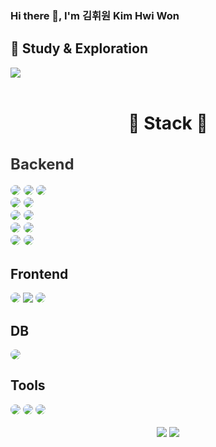 ### Hi there 👋, I'm 김휘원  Kim Hwi Won

<div>
<h2>📘 Study & Exploration</h2>
<a href="" target="_blank"><img src="https://img.shields.io/badge/ Notion-000000?style=flat-square&logo=Notion&logoColor=white"/></a>
</div>
<br>
<div align="center">
<h1>🚀 Stack 🚀</h1>
</div>
<div style="font-size:16px; color: #333;">
<h2>Backend</h2>
<img src="https://img.shields.io/badge/Spring-6DB33F?style=for-the-badge&logo=Spring&logoColor=white" style="border-radius: 8px;">
 <img src="https://img.shields.io/badge/SpringBoot-6DB33F?style=for-the-badge&logo=SpringBoot&logoColor=white" style="border-radius: 8px;">
 <img src="https://img.shields.io/badge/Spring Security-6DB33F?style=for-the-badge&logo=Spring Security&logoColor=white" style="border-radius: 8px;"><br>
 <img src="https://img.shields.io/badge/Mybatis-4B5562?style=for-the-badge&logo=Mybatis&logoColor=white" style="border-radius: 8px;">
 <img src="https://img.shields.io/badge/JPA-4B5562?style=for-the-badge&logo=JPA&logoColor=white" style="border-radius: 8px;"><br>
 <img src="https://img.shields.io/badge/Tymeleaf-005F0F?style=for-the-badge&logo=Thymeleaf&logoColor=white" style="border-radius: 8px;">
 <img src="https://img.shields.io/badge/JSP-005F0F?style=for-the-badge&logo=JSP&logoColor=white" style="border-radius: 8px;"><br>
 <img src="https://img.shields.io/badge/Gradle-02303A?style=for-the-badge&logo=gradle&logoColor=white" style="border-radius: 8px;">
 <img src="https://img.shields.io/badge/Maven-C71A36?style=for-the-badge&logo=apachemaven&logoColor=white" style="border-radius: 8px;"><br>
 <img src="https://img.shields.io/badge/FastAPI-009688?style=for-the-badge&logo=FastAPI&logoColor=white" style="border-radius: 8px;">
 <img src="https://img.shields.io/badge/Python-3776AB?style=for-the-badge&logo=Python&logoColor=white" style="border-radius: 8px;">
</div>

<div>
<h2>Frontend</h2>
 <img src="https://img.shields.io/badge/HTML5-E34F26?style=for-the-badge&logo=HTML5&logoColor=white" style="border-radius: 8px;>
 <img src="https://img.shields.io/badge/CSS3-1572B6?style=for-the-badge&logo=CSS3&logoColor=white" style="border-radius: 8px;>
 <img src="https://img.shields.io/badge/JavaScript-F7DF1E?style=for-the-badge&logo=JavaScript&logoColor=black" style="border-radius: 8px;>
</div>

<div>
<h2>Server/Development</h2>
 <img src="https://img.shields.io/badge/Tomcat-F8DC75?style=for-the-badge&logo=ApacheTomcat&logoColor=black"style="border-radius: 8px;/>
 <img src="https://img.shields.io/badge/AWS EC2-232F3E?style=for-the-badge&logo=AmazonAWS&logoColor=white" />
 <img src="https://img.shields.io/badge/AWS RDS-232F3E?style=for-the-badge&logo=AmazonAWS&logoColor=white" style="border-radius: 8px; />
 <img src="https://img.shields.io/badge/AWS S3-232F3E?style=for-the-badge&logo=AmazonS3&logoColor=white"style="border-radius: 8px; />
</div>
</div>

<div>
<h2>DB</h2>
 <img src="https://img.shields.io/badge/MySQL-4479A1?style=for-the-badge&logo=MySQL&logoColor=white"style="border-radius: 8px; />
 <img src="https://img.shields.io/badge/Oracle-F80000?style=for-the-badge&logo=Oracle&logoColor=white"style="border-radius: 8px; />
</div>

<div>
<h2>Tools</h2>
<img src="https://img.shields.io/badge/IntelliJ IDEA-3B00B9?style=for-the-badge&logo=intellijidea&logoColor=white"style="border-radius: 8px; />
<img src="https://img.shields.io/badge/Visual Studio Code-007ACC?style=for-the-badge&logo=VisualStudioCode&logoColor=white"style="border-radius: 8px; />
<img src="https://img.shields.io/badge/Eclipse IDE-2C2255?style=for-the-badge&logo=EclipseIDE&logoColor=white"style="border-radius: 8px; />
<img src="https://img.shields.io/badge/DBeaver-382923?style=for-the-badge&logo=dbeaver&logoColor=white" />
<img src="https://img.shields.io/badge/Cursor-1B4F72?style=for-the-badge&logo=mouse-pointer&logoColor=white"style="border-radius: 8px; alt="Cursor"/>
</div>

<div align="center">
<br>
<img src="https://github-readme-stats.vercel.app/api/top-langs/?username=Hhhhhwon&layout=compact&theme=vision-friendly-dark">
<img src="https://github-readme-stats.vercel.app/api?username=Hhhhhwon&show_icons=true&theme=vision-friendly-dark">
</div>

  

<!--
**Hhhhhwon/Hhhhhwon** is a ✨ _special_ ✨ repository because its `README.md` (this file) appears on your GitHub profile.

Here are some ideas to get you started:

- 🔭 I’m currently working on ...
- 🌱 I’m currently learning ...
- 👯 I’m looking to collaborate on ...
- 🤔 I’m looking for help with ...
- 💬 Ask me about ...
- 📫 How to reach me: ...
- 😄 Pronouns: ...
- ⚡ Fun fact: ...





